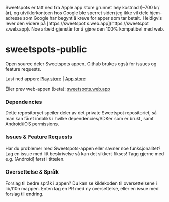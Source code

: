 Sweetspots er tatt ned fra Apple app store grunnet høy kostnad (~700 kr/år), og utviklerkontoen hos Google ble sperret siden jeg ikke vil dele hjem-adresse som Google har begynt å kreve for apper som tar betalt. Heldigvis lever den videre på [https://sweetspot s.web.app](https://sweetspot s.web.app). Noe arbeid gjenstår for å gjøre den 100% kompatibel med web.  

# sweetspots-public
Open source deler Sweetspots appen. Github brukes også for issues og feature requests.

Last ned appen:
[Play store](https://play.google.com/store/apps/details?id=com.developments.samu.koye_kos)
|
[App store](https://apps.apple.com/no/app/sweetspots/id1580804633)

Eller prøv web-appen (beta):
[sweetspots.web.app](https://sweetspots.web.app)

### Dependencies
Dette repositoryet speiler deler av det private Sweetspot repositoriet, 
så man kan få et innblikk i hvilke dependencies/SDKer som er brukt, samt Android/iOS permissions.

### Issues & Feature Requests
Har du problemer med Sweetspots-appen eller savner noe funksjonalitet? Lag en issue med litt beskrivelse så kan det sikkert fikses! Tagg gjerne med e.g. [Android] først i tittelen.

### Oversettelse & Språk
Forslag til bedre språk i appen? Du kan se kildekoden til oversettelsene i lib/l10n mappen. Enten lag en PR med ny oversettelse, eller en issue med forslag til endring. 

